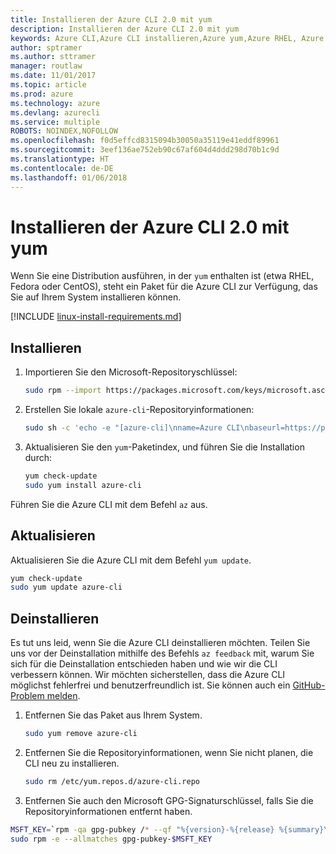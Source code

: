```yaml
---
title: Installieren der Azure CLI 2.0 mit yum
description: Installieren der Azure CLI 2.0 mit yum
keywords: Azure CLI,Azure CLI installieren,Azure yum,Azure RHEL, Azure Fedora, Azure CentOS
author: sptramer
ms.author: sttramer
manager: routlaw
ms.date: 11/01/2017
ms.topic: article
ms.prod: azure
ms.technology: azure
ms.devlang: azurecli
ms.service: multiple
ROBOTS: NOINDEX,NOFOLLOW
ms.openlocfilehash: f0d5effcd8315094b30050a35119e41eddf89961
ms.sourcegitcommit: 3eef136ae752eb90c67af604d4ddd298d70b1c9d
ms.translationtype: HT
ms.contentlocale: de-DE
ms.lasthandoff: 01/06/2018
---
```

# <a name="install-azure-cli-20-with-yum"></a>Installieren der Azure CLI 2.0 mit yum

Wenn Sie eine Distribution ausführen, in der `yum` enthalten ist (etwa RHEL, Fedora oder CentOS), steht ein Paket für die Azure CLI zur Verfügung, das Sie auf Ihrem System installieren können.

[!INCLUDE [linux-install-requirements.md](includes/linux-install-requirements.md)]

## <a name="install"></a>Installieren

1. Importieren Sie den Microsoft-Repositoryschlüssel:

   ```bash
   sudo rpm --import https://packages.microsoft.com/keys/microsoft.asc
   ```

2. Erstellen Sie lokale `azure-cli`-Repositoryinformationen:

   ```bash
   sudo sh -c 'echo -e "[azure-cli]\nname=Azure CLI\nbaseurl=https://packages.microsoft.com/yumrepos/azure-cli\nenabled=1\ngpgcheck=1\ngpgkey=https://packages.microsoft.com/keys/microsoft.asc" > /etc/yum.repos.d/azure-cli.repo'
   ```

3. Aktualisieren Sie den `yum`-Paketindex, und führen Sie die Installation durch:

   ```bash
   yum check-update
   sudo yum install azure-cli
   ```

Führen Sie die Azure CLI mit dem Befehl `az` aus.

## <a name="update"></a>Aktualisieren

Aktualisieren Sie die Azure CLI mit dem Befehl `yum update`.

```bash
yum check-update
sudo yum update azure-cli
```

## <a name="uninstall"></a>Deinstallieren

Es tut uns leid, wenn Sie die Azure CLI deinstallieren möchten. Teilen Sie uns vor der Deinstallation mithilfe des Befehls `az feedback` mit, warum Sie sich für die Deinstallation entschieden haben und wie wir die CLI verbessern können. Wir möchten sicherstellen, dass die Azure CLI möglichst fehlerfrei und benutzerfreundlich ist. Sie können auch ein [GitHub-Problem melden](https://github.com/Azure/azure-cli/issues).

1. Entfernen Sie das Paket aus Ihrem System.

   ```bash
   sudo yum remove azure-cli
   ```

2. Entfernen Sie die Repositoryinformationen, wenn Sie nicht planen, die CLI neu zu installieren.

   ```bash
   sudo rm /etc/yum.repos.d/azure-cli.repo
   ```

3. Entfernen Sie auch den Microsoft GPG-Signaturschlüssel, falls Sie die Repositoryinformationen entfernt haben.

  ```bash
  MSFT_KEY=`rpm -qa gpg-pubkey /* --qf "%{version}-%{release} %{summary}\n" | grep Microsoft | awk '{print $1}'`
  sudo rpm -e --allmatches gpg-pubkey-$MSFT_KEY
  ```
